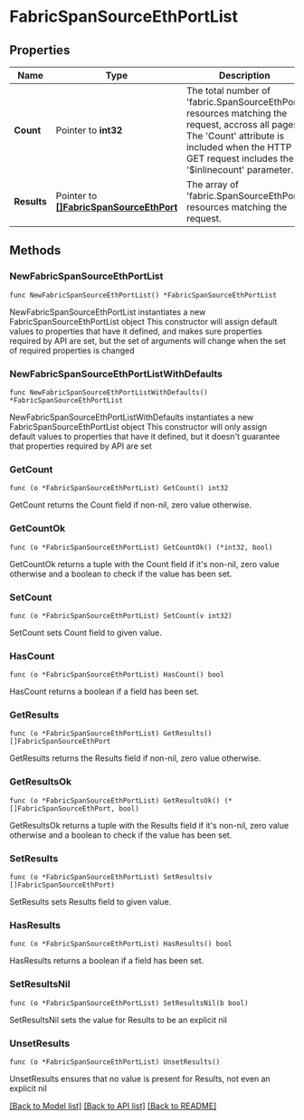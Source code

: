 # FabricSpanSourceEthPortList

## Properties

Name | Type | Description | Notes
------------ | ------------- | ------------- | -------------
**Count** | Pointer to **int32** | The total number of &#39;fabric.SpanSourceEthPort&#39; resources matching the request, accross all pages. The &#39;Count&#39; attribute is included when the HTTP GET request includes the &#39;$inlinecount&#39; parameter. | [optional] 
**Results** | Pointer to [**[]FabricSpanSourceEthPort**](FabricSpanSourceEthPort.md) | The array of &#39;fabric.SpanSourceEthPort&#39; resources matching the request. | [optional] 

## Methods

### NewFabricSpanSourceEthPortList

`func NewFabricSpanSourceEthPortList() *FabricSpanSourceEthPortList`

NewFabricSpanSourceEthPortList instantiates a new FabricSpanSourceEthPortList object
This constructor will assign default values to properties that have it defined,
and makes sure properties required by API are set, but the set of arguments
will change when the set of required properties is changed

### NewFabricSpanSourceEthPortListWithDefaults

`func NewFabricSpanSourceEthPortListWithDefaults() *FabricSpanSourceEthPortList`

NewFabricSpanSourceEthPortListWithDefaults instantiates a new FabricSpanSourceEthPortList object
This constructor will only assign default values to properties that have it defined,
but it doesn't guarantee that properties required by API are set

### GetCount

`func (o *FabricSpanSourceEthPortList) GetCount() int32`

GetCount returns the Count field if non-nil, zero value otherwise.

### GetCountOk

`func (o *FabricSpanSourceEthPortList) GetCountOk() (*int32, bool)`

GetCountOk returns a tuple with the Count field if it's non-nil, zero value otherwise
and a boolean to check if the value has been set.

### SetCount

`func (o *FabricSpanSourceEthPortList) SetCount(v int32)`

SetCount sets Count field to given value.

### HasCount

`func (o *FabricSpanSourceEthPortList) HasCount() bool`

HasCount returns a boolean if a field has been set.

### GetResults

`func (o *FabricSpanSourceEthPortList) GetResults() []FabricSpanSourceEthPort`

GetResults returns the Results field if non-nil, zero value otherwise.

### GetResultsOk

`func (o *FabricSpanSourceEthPortList) GetResultsOk() (*[]FabricSpanSourceEthPort, bool)`

GetResultsOk returns a tuple with the Results field if it's non-nil, zero value otherwise
and a boolean to check if the value has been set.

### SetResults

`func (o *FabricSpanSourceEthPortList) SetResults(v []FabricSpanSourceEthPort)`

SetResults sets Results field to given value.

### HasResults

`func (o *FabricSpanSourceEthPortList) HasResults() bool`

HasResults returns a boolean if a field has been set.

### SetResultsNil

`func (o *FabricSpanSourceEthPortList) SetResultsNil(b bool)`

 SetResultsNil sets the value for Results to be an explicit nil

### UnsetResults
`func (o *FabricSpanSourceEthPortList) UnsetResults()`

UnsetResults ensures that no value is present for Results, not even an explicit nil

[[Back to Model list]](../README.md#documentation-for-models) [[Back to API list]](../README.md#documentation-for-api-endpoints) [[Back to README]](../README.md)


